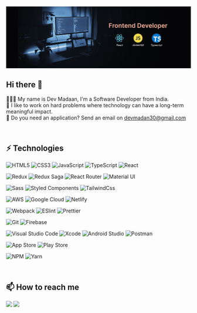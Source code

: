 
![cover](cover.png)

## Hi there 👋

🧑🏻‍💻 My name is Dev Madaan, I'm a Software Developer from India.  
🔭 I like to work on hard problems where technology can have a long-term meaningful impact.  
📩 Do you need an application? Send an email on devmadan30@gmail.com


<br />

## ⚡️ Technologies
![HTML5](https://img.shields.io/badge/-HTML5-%23E44D27?style=flat-square&logo=html5&logoColor=ffffff)
![CSS3](https://img.shields.io/badge/-CSS3-%231572B6?style=flat-square&logo=css3)
![JavaScript](https://img.shields.io/badge/-JavaScript-%23F7DF1C?style=flat-square&logo=javascript&logoColor=000000&labelColor=%23F7DF1C&color=%23FFCE5A)
![TypeScript](https://img.shields.io/badge/-TypeScript-007ACC?style=flat-square&logo=typescript&logoColor=white)
![React](https://img.shields.io/badge/-React-%23282C34?style=flat-square&logo=react)


![Redux](https://img.shields.io/badge/-Redux-764ABC?style=flat-square&logo=redux)
![Redux Saga](https://img.shields.io/badge/-Redux_Saga-999999?style=flat-square&logo=redux-saga&logoColor=white)
![React Router](https://img.shields.io/badge/-React_Router-CA4245?style=flat-square&logo=react-router&logoColor=white)
![Material UI](https://img.shields.io/badge/-Material_UI-0081CB?style=flat-square&logo=material-ui&logoColor=white)

![Sass](https://img.shields.io/badge/-Sass-%23CC6699?style=flat-square&logo=sass&logoColor=ffffff)
![Styled Components](https://img.shields.io/badge/-Styled_Components-DB7093?style=flat-square&logo=styled-components&logoColor=white)
![TailwindCss](https://img.shields.io/badge/-Tailwind_CSS-%231a202c?style=flat-square&logo=tailwind-css)

![AWS](https://img.shields.io/badge/-Amazon_Web_Services-232F3E?style=flat-square&logo=amazon-aws&logoColor=ffffff)
![Google Cloud](https://img.shields.io/badge/-Google_Cloud-4285F4?style=flat-square&logo=google-cloud&logoColor=ffffff)
![Netlify](https://img.shields.io/badge/-Netlify-%2300C7B7?style=flat-square&logo=netlify&logoColor=ffffff)

![Webpack](https://img.shields.io/badge/-Webpack-%232C3A42?style=flat-square&logo=webpack)
![ESlint](https://img.shields.io/badge/-ESLint-%234B32C3?style=flat-square&logo=eslint)
![Prettier](https://img.shields.io/badge/-Prettier-F7B93E?style=flat-square&logo=prettier&logoColor=111)


![Git](https://img.shields.io/badge/git-%23F05033.svg?style=for-the-badge&logo=git&logoColor=white)
![Firebase](https://img.shields.io/badge/firebase-%23039BE5.svg?style=for-the-badge&logo=firebase)

![Visual Studio Code](https://img.shields.io/badge/Visual%20Studio%20Code-0078d7.svg?style=for-the-badge&logo=visual-studio-code&logoColor=white)
![Xcode](https://img.shields.io/badge/Xcode-007ACC?style=for-the-badge&logo=Xcode&logoColor=white)
![Android Studio](https://img.shields.io/badge/Android%20Studio-3DDC84.svg?style=for-the-badge&logo=android-studio&logoColor=white)
![Postman](https://img.shields.io/badge/Postman-FF6C37?style=for-the-badge&logo=postman&logoColor=white)

![App Store](https://img.shields.io/badge/App_Store-0D96F6?style=for-the-badge&logo=app-store&logoColor=white)
![Play Store](https://img.shields.io/badge/Google_Play-414141?style=for-the-badge&logo=google-play&logoColor=white)

![NPM](https://img.shields.io/badge/NPM-%23000000.svg?style=for-the-badge&logo=npm&logoColor=white)
![Yarn](https://img.shields.io/badge/yarn-%232C8EBB.svg?style=for-the-badge&logo=yarn&logoColor=white)

<br />

## 📫 How to reach me

[![](https://img.shields.io/badge/-@devmadaan-0A66C2?style=flat-square&logo=LinkedIn&logoColor=ffffff)](https://www.linkedin.com/in/dev-madaan-42520911a/)
[![](https://img.shields.io/badge/-devmadan30@gmail.com-EA4335?style=flat-square&logo=gmail&logoColor=fff)](mailto:devmadan30@gmail.com) 
